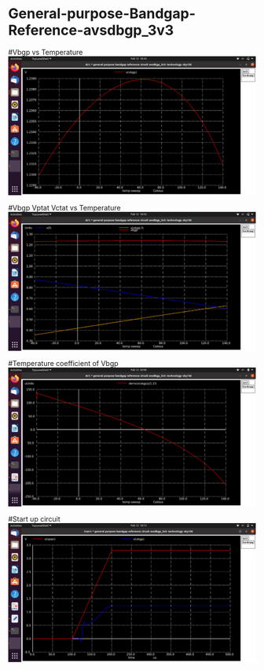 # General-purpose-Bandgap-Reference-avsdbgp_3v3

#Vbgp vs Temperature
![Vbgp vs Temperature](https://github.com/an3ol/General-purpose-Bandgap-Reference-avsdbgp_3v3/blob/main/Ngspice_simulations/Results/temp_avsdbgp_3v3.cir.png?raw=true)

#Vbgp Vptat Vctat vs Temperature
![Vbgp Vptat Vctat vs Temperature](https://github.com/an3ol/General-purpose-Bandgap-Reference-avsdbgp_3v3/blob/main/Ngspice_simulations/Results/temp_all_avsdbgp_3v3.cir.png?raw=true)

#Temperature coefficient of Vbgp
![Temperature coefficient of Vbgp](https://github.com/an3ol/General-purpose-Bandgap-Reference-avsdbgp_3v3/blob/main/Ngspice_simulations/Results/temp_coeff_avsdbgp_3v3.png?raw=true)

#Start up circuit
![Start up circuit](https://github.com/an3ol/General-purpose-Bandgap-Reference-avsdbgp_3v3/blob/main/Ngspice_simulations/Results/Start_up_avsdbgp_3v3.png?raw=true)
